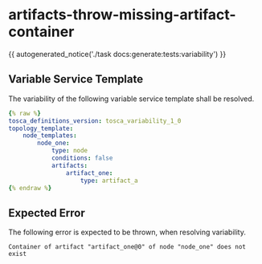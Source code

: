 # artifacts-throw-missing-artifact-container

{{ autogenerated_notice('./task docs:generate:tests:variability') }}


## Variable Service Template

The variability of the following variable service template shall be resolved.

```yaml linenums="1"
{% raw %}
tosca_definitions_version: tosca_variability_1_0
topology_template:
    node_templates:
        node_one:
            type: node
            conditions: false
            artifacts:
                artifact_one:
                    type: artifact_a
{% endraw %}
```





## Expected Error

The following error is expected to be thrown, when resolving variability.

```text linenums="1"
Container of artifact "artifact_one@0" of node "node_one" does not exist
```
